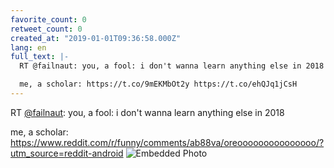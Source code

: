 ```yaml
---
favorite_count: 0
retweet_count: 0
created_at: "2019-01-01T09:36:58.000Z"
lang: en
full_text: |-
  RT @failnaut: you, a fool: i don't wanna learn anything else in 2018

  me, a scholar: https://t.co/9mEKMbOt2y https://t.co/ehQJq1jCsH
---
```


RT [@failnaut](https://twitter.com/failnaut): you, a fool: i don't wanna learn
anything else in 2018

me, a scholar:
<https://www.reddit.com/r/funny/comments/ab88va/oreooooooooooooooo/?utm_source=reddit-android>
![Embedded Photo](https://twitter-media-coderbyheart.s3.eu-north-1.amazonaws.com/1080035140871565312-DvyYTI4UYAAnj9j.jpg)
